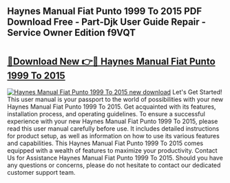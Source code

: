 ## Haynes Manual Fiat Punto 1999 To 2015 PDF Download Free - Part-Djk User Guide Repair - Service Owner Edition f9VQT

# <h2><a href="http://bc64575.oget.top/?id=Haynes+Manual+Fiat+Punto+1999+To+2015">🔗Download New 👉🔴 Haynes Manual Fiat Punto 1999 To 2015</a></h2>

[![Haynes Manual Fiat Punto 1999 To 2015 new download](https://i.imgur.com/5g1atiW.png)](http://bc64575.oget.top/?id=Haynes+Manual+Fiat+Punto+1999+To+2015)
Let's Get Started! This user manual is your passport to the world of possibilities with your new Haynes Manual Fiat Punto 1999 To 2015. Get acquainted with its features, installation process, and operating guidelines. To ensure a successful experience with your new Haynes Manual Fiat Punto 1999 To 2015, please read this user manual carefully before use. It includes detailed instructions for product setup, as well as information on how to use its various features and capabilities. This Haynes Manual Fiat Punto 1999 To 2015 comes equipped with a wealth of features to maximize your productivity. Contact Us for Assistance Haynes Manual Fiat Punto 1999 To 2015. Should you have any questions or concerns, please do not hesitate to contact our dedicated customer support team.
